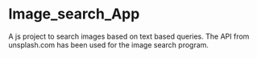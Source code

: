 # Image_search_App
A js project to search images based on text based queries. The API from unsplash.com has been used for the image search program.
